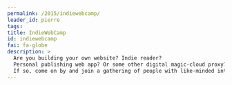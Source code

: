 ```yaml
---
permalink: /2015/indiewebcamp/
leader_id: pierre
tags: 
title: IndieWebCamp
id: indiewebcamp
fai: fa-globe
description: > 
  Are you building your own website? Indie reader? 
  Personal publishing web app? Or some other digital magic-cloud proxy? 
  If so, come on by and join a gathering of people with like-minded interests.
---
```




